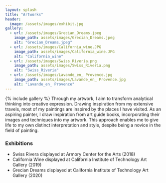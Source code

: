 ```yaml
---
layout: splash
title: "Artworks"
header:
  image: /assets/images/exhibit.jpg
gallery:
  - url: /assets/images/Grecian_Dreams.jpeg
    image_path: assets/images/Grecian_Dreams.jpeg
    alt: "Grecian_Dreams.jpeg"
  - url: /assets/images/California_wine.JPG
    image_path: assets/images/California_wine.JPG
    alt: "California_wine"
  - url: /assets/images/Swiss_Riveria.png
    image_path: assets/images/Swiss_Riveria.png
    alt: "Swiss_Riveria"
  - url: /assets/images/Lavande_en_ Provence.jpg
    image_path: assets/images/Lavande_en_ Provence.jpg
    alt: "Lavande_en_ Provence"
---
```

{% include gallery %}
Through my artwork, I aim to transform analytical thinking into creative expression. Drawing inspiration from my extensive travels, most of my paintings are inspired by the places I have visited. As an aspiring painter, I draw inspiration from art guide books, incorporating their images and techniques into my artwork. This approach enables me to give life to my own distinct interpretation and style, despite being a novice in the field of painting.

### Exhibitions
<ul>
<li>Swiss Rivera displayed at Armory Center for the Arts (2018)</li>
<li>California Wine displayed at California Institute of Technology Art Gallery (2019)</li>
<li>Grecian Dreams displayed at California Institute of Technology Art Gallery (2020)</li>
</ul>
